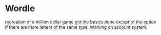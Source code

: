 # Wordle
recreation of a million dollar game
got the basics done except of the option if there are more letters of the same type. Working on account system.
